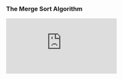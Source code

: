 
### The Merge Sort Algorithm
<iframe src="https://www.youtube.com/embed/_RPG3nQqIcM" frameborder="0" allow="autoplay; encrypted-media" allowfullscreen></iframe>
